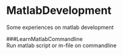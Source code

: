 # MatlabDevelopment
Some experiences on matlab development

###LearnMatlabCommandline  
Run matlab script or m-file on commandline
